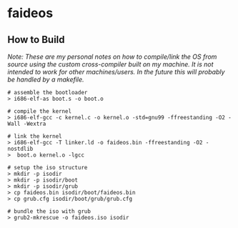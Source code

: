 # faideos

## How to Build

*Note: These are my personal notes on how to compile/link the OS from source using the custom cross-compiler built on my machine.  It is not intended to work for other machines/users.  In the future this will probably be handled by a makefile.*

    # assemble the bootloader
    > i686-elf-as boot.s -o boot.o
    
    # compile the kernel
    > i686-elf-gcc -c kernel.c -o kernel.o -std=gnu99 -ffreestanding -O2 -Wall -Wextra
    
    # link the kernel
    > i686-elf-gcc -T linker.ld -o faideos.bin -ffreestanding -O2 -nostdlib 
    >  boot.o kernel.o -lgcc
    
    # setup the iso structure
    > mkdir -p isodir
    > mkdir -p isodir/boot
    > mkdir -p isodir/grub
    > cp faideos.bin isodir/boot/faideos.bin
    > cp grub.cfg isodir/boot/grub/grub.cfg
     
    # bundle the iso with grub
    > grub2-mkrescue -o faideos.iso isodir

